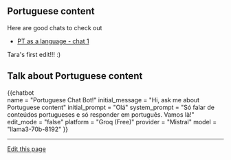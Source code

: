 ## Portuguese content

Here are good chats to check out

- [PT as a language - chat 1](https://community.prod.aws.cyber-boardroom.com/web/chat/view/2024-09-27/10/3e97cd71-bfee-4c3a-912f-158411b04d9b/5453922b-f155-41d2-9c36-597c57f19f45)


Tara's first edit!!! :)

## Talk about Portuguese content

{{chatbot   
    name = "Portuguese Chat Bot!" 
    initial_message = "Hi, ask me about Portuguese content" 
    initial_prompt = "Olá"
    system_prompt = "Só falar de conteúdos portugueses e só responder em português. Vamos là!"
    edit_mode = "false" 
    platform = "Groq (Free)" 
    provider = "Mistral" 
    model = "llama3-70b-8192"
}}

<script type="module" src="/web_components/js/chat-bots/Chatbot_OpenAI.mjs"></script>
<script src="https://cdn.jsdelivr.net/npm/marked/marked.min.js"></script>

----

[Edit this page](https://github.com/the-cyber-boardroom/cbr-custom--portuguese/edit/dev/cbr_custom_portuguese/custom/cbr_content/en/web-pages/portuguese/index.md)
